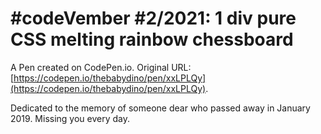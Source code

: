 # #codeVember #2/2021: 1 div pure CSS melting rainbow chessboard

A Pen created on CodePen.io. Original URL: [https://codepen.io/thebabydino/pen/xxLPLQy](https://codepen.io/thebabydino/pen/xxLPLQy).

Dedicated to the memory of someone dear who passed away in January 2019. Missing you every day.